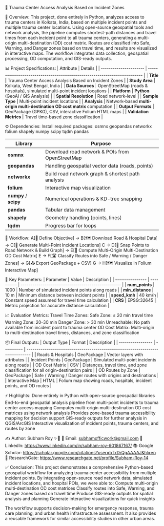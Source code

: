 🏥 Trauma Center Access Analysis Based on Incident Zones

📄 Overview:
    This project, done entirely in Python, analyzes access to trauma centers in Kolkata, India, based on multiple incident points and multiple trauma center locations. Using open-source geospatial tools and network analysis, the pipeline computes shortest-path distances and travel times from each incident point to all trauma centers, generating a multi-origin multi-destination (OD) cost matrix. Routes are classified into Safe, Warning, and Danger zones based on travel time, and results are visualized in interactive maps. The workflow integrates data collection, geospatial processing, OD computation, and GIS-ready outputs.

📊 Project Specifications:
| Attribute              | Details                                                                     |
| ---------------------- | --------------------------------------------------------------------------- |
| **Title**              | Trauma Center Access Analysis Based on Incident Zones                       |
| **Study Area**         | Kolkata, West Bengal, India                                                 |
| **Data Sources**       | OpenStreetMap (roads & hospitals), simulated multi-point incident locations |
| **Platform**           | **Python** (GeoAI / GIS Analysis)                                           |
| **Spatial Resolution** | Road network-level                                                          |
| **Sample Type**        | Multi-point incident locations                                              |
| **Analysis**           | Network-based **multi-origin multi-destination OD cost matrix** computation |
| **Output Formats**     | GeoPackage (GPKG), CSV, interactive Folium HTML maps                        |
| **Validation Metrics** | Travel time-based zone classification                                       |

⚙️ Dependencies:
    Install required packages: osmnx geopandas networkx folium shapely numpy scipy tqdm pandas
    
| Library               | Purpose                                             |
| --------------------  | ----------------------------------------------------|
| **osmnx**             | Download road network & POIs from OpenStreetMap     |
| **geopandas**         | Handling geospatial vector data (roads, points)     |
| **networkx**          | Build road network graph & shortest path analysis   |
| **folium**            | Interactive map visualization                       |
| **numpy** / **scipy** | Numerical operations & KD-tree snapping             |
| **pandas**            | Tabular data management                             |
| **shapely**           | Geometry handling (points, lines)                   |
| **tqdm**              | Progress bar for loops                              |

🚀 Workflow:
A[🎯 Define Objective] → B[🗺️ Download Road & Hospital Data] → C[📍 Generate Multi-Point Incident Locations]
C → D[🧭 Snap Points to Road Network & Build Graph] → E[📏 Compute Multi-Origin Multi-Destination OD Cost Matrix]
E → F[🛣️ Classify Routes into Safe / Warning / Danger Zones] → G[📤 Export GeoPackage + CSV]
G → H[🗺️ Visualize in Folium Interactive Map]

📌 Key Parameters:
| Parameter        | Value      | Description                                         |
| ---------------- | ---------- | --------------------------------------------------- |
| **num_points**   | 1000       | Number of simulated incident points along roads     |
| **min_distance** | 10 m       | Minimum distance between incident points            |
| **speed_kmh**    | 40 km/h    | Constant speed assumed for travel time calculation  |
| **CRS**          | EPSG:32645 | Metric projection for accurate distance calculation |

📈 Evaluation Metrics:
    Travel Time Zones:
      Safe Zone: ≤ 20 min travel time
      Warning Zone: 20–30 min
      Danger Zone: > 30 min
    Unreachable: No path available from incident point to trauma center
    OD Cost Matrix: Multi-origin to multi-destination travel times, distances, and zone classification

📦 Final Outputs:
| Output Type       | Format     | Description                                                                      |
| ----------------- | ---------- | -------------------------------------------------------------------------------- |
| Roads & Hospitals | GeoPackage | Vector layers with attributes                                                    |
| Incident Points   | GeoPackage | Simulated multi-point incidents along roads                                      |
| OD Cost Matrix    | CSV        | Distances, travel time, and zone classification for all origin-destination pairs |
| OD Routes by Zone | GeoPackage | Safe / Warning / Danger routes with origins and destinations                     |
| Interactive Map   | HTML       | Folium map showing roads, hospitals, incident points, and OD routes              |

⚡ Highlights:
      Done entirely in Python with open-source geospatial libraries
      End-to-end geospatial analysis pipeline from multi-point incidents to trauma center access mapping
      Computes multi-origin multi-destination OD cost matrices using network analysis
      Provides zone-based trauma accessibility mapping for decision support
      GIS-ready outputs for further analysis in QGIS/ArcGIS
      Interactive visualization of incident points, trauma centers, and routes by zone

✍️ Author: Subham Roy ✨🌟
    📧 Email: subhamofficwork@gmail.com 
    🔗 LinkedIn: https://www.linkedin.com/in/subham-roy-601867167/ 
    📚 Google Scholar: https://scholar.google.com/citations?user=bTxDrQgAAAAJ&hl=en 
    📝 ResearchGate: https://www.researchgate.net/profile/Subham-Roy-14

✅ Conclusion:
  This project demonstrates a comprehensive Python-based geospatial workflow for analyzing trauma center accessibility from multiple incident points. By integrating open-source road network data, simulated incident locations, and hospital POIs, we were able to:
  Compute multi-origin multi-destination OD cost matrices
  Classify routes into Safe, Warning, and Danger zones based on travel time
  Produce GIS-ready outputs for spatial analysis and planning
  Generate interactive visualizations for quick insights
  
  The workflow supports decision-making for emergency response, trauma care planning, and urban health infrastructure assessment. It also provides a reusable framework for similar accessibility studies in other urban areas.


